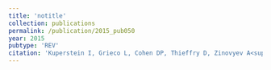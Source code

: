 ```yaml
---
title: 'notitle'
collection: publications
permalink: /publication/2015_pub050
year: 2015
pubtype: 'REV'
citation: 'Kuperstein I, Grieco L, Cohen DP, Thieffry D, Zinovyev A<sup>^</sup>, Barillot E<sup>^</sup>. The shortest path is not the one you know: application of biological network resources in precision oncology research. 2015. <i>Mutagenesis</i> <b>30</b>(2):191-204.'
---
```

